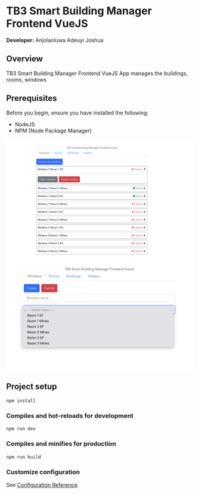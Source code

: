 # TB3 Smart Building Manager Frontend VueJS

**Developer:** Anjolaoluwa Adeuyi Joshua

## Overview
TB3 Smart Building Manager Frontend VueJS App manages the buildings, rooms, windows




## Prerequisites
Before you begin, ensure you have installed the following:
- NodeJS
- NPM (Node Package Manager)


![assets/front-1.png](assets/front-1.png)
![assets/front-2.png](assets/front-2.png)

## Project setup
```
npm install
```

### Compiles and hot-reloads for development
```
npm run dev
```

### Compiles and minifies for production
```
npm run build
```


### Customize configuration
See [Configuration Reference](https://cli.vuejs.org/config/).